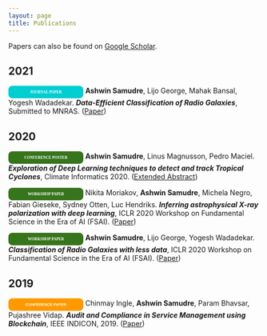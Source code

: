 ```yaml
---
layout: page
title: Publications 
---
```


Papers can also be found on [Google Scholar](https://scholar.google.com/citations?user=Btu380oAAAAJ&hl=en). 

## 2021

<span style="display: inline-block; width:150px; line-height: 25px; color:white; font-family: Calibri; background-color:#00CED1; font-size: 55%;border-radius: 8px; text-align:center;"><b>JOURNAL PAPER</b></span>
<b>Ashwin Samudre</b>, Lijo George, Mahak Bansal, Yogesh Wadadekar. <b>*Data-Efficient Classification of Radio Galaxies*</b>, Submitted to MNRAS. (<a target="_blank" href="https://doi.org/10.1093/mnras/stab3144">Paper</a>)

## 2020

<span style="display: inline-block; width:150px; line-height: 25px; color:white; font-family: Calibri; background-color:#37751cff; font-size: 55%;border-radius: 8px; text-align:center;"><b>CONFERENCE POSTER</b></span>
<b>Ashwin Samudre</b>, Linus Magnusson, Pedro Maciel. <b>*Exploration of Deep Learning techniques to detect and track Tropical Cyclones*</b>, Climate Informatics 2020. (<a target="_blank" href="https://www.researchgate.net/publication/344445846_Exploration_of_Deep_Learning_techniques_to_detect_and_track_Tropical_Cyclones">Extended Abstract</a>)

<span style="display: inline-block; width:150px; line-height: 25px; color:white; font-family: Calibri; background-color:#37751cff; font-size: 55%;border-radius: 8px; text-align:center;"><b>WORKSHOP PAPER</b></span>
Nikita Moriakov, <b>Ashwin Samudre</b>, Michela Negro, Fabian Gieseke, Sydney Otten, Luc Hendriks. <b>*Inferring astrophysical X-ray polarization with deep learning*</b>, ICLR 2020 Workshop on Fundamental Science in the Era of AI (FSAI). (<a target="_blank" href="https://arxiv.org/abs/2005.08126">Paper</a>)

<span style="display: inline-block; width:150px; line-height: 25px; color:white; font-family: Calibri; background-color:#37751cff; font-size: 55%;border-radius: 8px; text-align:center;"><b>WORKSHOP PAPER</b></span>
<b>Ashwin Samudre</b>, Lijo George, Yogesh Wadadekar. <b>*Classification of Radio Galaxies with less data*</b>, ICLR 2020 Workshop on Fundamental Science in the Era of AI (FSAI). (<a target="_blank" href="https://drive.google.com/file/d/1aYQbIAB6xjok8zlCxl25Gz0W4-xgmoPe/view?usp=sharing">Paper</a>)


## 2019

<span style="display: inline-block; width:150px; line-height: 25px; color:white; font-family: Calibri, sans-serif; background-color:#ff9900ff; font-size: 55%;border-radius: 8px; text-align:center;"><b>CONFERENCE PAPER</b></span>
Chinmay Ingle, <b>Ashwin Samudre</b>, Param Bhavsar, Pujashree Vidap. <b>*Audit and Compliance in Service Management using Blockchain*</b>, IEEE INDICON, 2019. (<a target="_blank" href="https://ieeexplore.ieee.org/abstract/document/9030369/">Paper</a>) 


